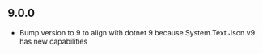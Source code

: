 ## 9.0.0
* Bump version to 9 to align with dotnet 9 because System.Text.Json v9 has new capabilities